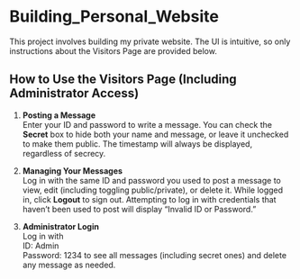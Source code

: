 # Building_Personal_Website

This project involves building my private website. The UI is intuitive, so only instructions about the Visitors Page are provided below.

## How to Use the Visitors Page (Including Administrator Access)

1. **Posting a Message**  
   Enter your ID and password to write a message. You can check the **Secret** box to hide both your name and message, or leave it unchecked to make them public. The timestamp will always be displayed, regardless of secrecy.

2. **Managing Your Messages**  
   Log in with the same ID and password you used to post a message to view, edit (including toggling public/private), or delete it. While logged in, click **Logout** to sign out. Attempting to log in with credentials that haven’t been used to post will display “Invalid ID or Password.”

3. **Administrator Login**  
   Log in with  
ID: Admin  
Password: 1234
to see all messages (including secret ones) and delete any message as needed.
